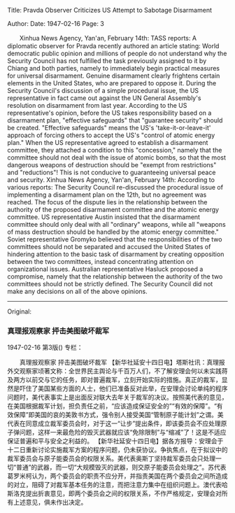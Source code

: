 Title: Pravda Observer Criticizes US Attempt to Sabotage Disarmament

Author:
Date: 1947-02-16
Page: 3

　　Xinhua News Agency, Yan'an, February 14th: TASS reports: A diplomatic observer for Pravda recently authored an article stating: World democratic public opinion and millions of people do not understand why the Security Council has not fulfilled the task previously assigned to it by Chiang and both parties, namely to immediately begin practical measures for universal disarmament. Genuine disarmament clearly frightens certain elements in the United States, who are prepared to oppose it. During the Security Council's discussion of a simple procedural issue, the US representative in fact came out against the UN General Assembly's resolution on disarmament from last year. According to the US representative's opinion, before the US takes responsibility based on a disarmament plan, "effective safeguards" that "guarantee security" should be created. "Effective safeguards" means the US's 'take-it-or-leave-it' approach of forcing others to accept the US's "control of atomic energy plan." When the US representative agreed to establish a disarmament committee, they attached a condition to this "concession," namely that the committee should not deal with the issue of atomic bombs, so that the most dangerous weapons of destruction should be "exempt from restrictions" and "reductions"! This is not conducive to guaranteeing universal peace and security.
    Xinhua News Agency, Yan'an, February 14th: According to various reports: The Security Council re-discussed the procedural issue of implementing a disarmament plan on the 12th, but no agreement was reached. The focus of the dispute lies in the relationship between the authority of the proposed disarmament committee and the atomic energy committee. US representative Austin insisted that the disarmament committee should only deal with all "ordinary" weapons, while all "weapons of mass destruction should be handled by the atomic energy committee." Soviet representative Gromyko believed that the responsibilities of the two committees should not be separated and accused the United States of hindering attention to the basic task of disarmament by creating opposition between the two committees, instead concentrating attention on organizational issues. Australian representative Hasluck proposed a compromise, namely that the relationship between the authority of the two committees should not be strictly defined. The Security Council did not make any decisions on all of the above opinions.



<hr /> 

Original: 


### 真理报观察家  抨击美图破坏裁军

1947-02-16
第3版()
专栏：

　　真理报观察家
    抨击美图破坏裁军
    【新华社延安十四日电】塔斯社讯：真理报外交观察家顷著文称：全世界民主舆论与千百万人们，不了解安理会何以未实践蒋及两方以前交与它的任务，即对普遍裁军，立刻开始实际的措施。真正的裁军，显然是吓住了美国某些方面的人士，他们已准备反对此举，在安理会讨论单纯的程序问题时，美代表事实上是出面反对联大去年关于裁军的决议。按照美代表的意见，在美国根据裁军计划，担负责任之前，“应该造成保证安全的”“有效的保障”。“有效保障”即美国的哀的美敦书方式，强令别人接受美国“管制原子能计划”之谓。美代表在同意成立裁军委员会时，对于这一“让步”提出条件，即该委员会不应处理原子弹问题，这样一来最危险的毁灭武器就应该“免除限制”与“缩减”了！这是不适应保证普遍和平与安全之利益的。
    【新华社延安十四日电】据各方报导：安理会于十二日重新讨论实施裁军方案的程序问题，仍未获协议。争执焦点，在于拟议中的裁军委员会与原子能委员会的权限关系。美代表奥斯丁坚持裁军委员会只处理一切“普通”的武器，而一切“大规模毁灭的武器，则交原子能委员会处理之”。苏代表葛罗米柯认为，两个委员会的职责不应分开，并指责美国在两个委员会之间所造成的对立，阻碍了对裁军基本任务的注意，而把注意力集中在组织问题上。澳代表哈斯洛克提出折衷意见，即两个委员会之间的权限关系，不作严格规定，安理会对所有上述意见，俱未作出决定。
